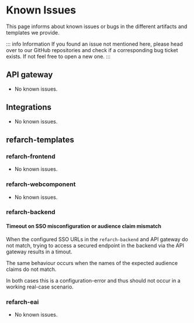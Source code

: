 # Known Issues

This page informs about known issues or bugs in the different artifacts and templates we provide.

::: info Information
If you found an issue not mentioned here, please head over to our GitHub repositories and check if a corresponding bug ticket exists.
If not feel free to open a new one.
:::

## API gateway

- No known issues.

## Integrations

- No known issues.

## refarch-templates

### refarch-frontend

- No known issues.

### refarch-webcomponent

- No known issues.

### refarch-backend

#### Timeout on SSO misconfiguration or audience claim mismatch

When the configured SSO URLs in the `refarch-backend` and API gateway do not match, trying to access a secured endpoint in the backend via the API gateway results in a timout.

The same behaviour occurs when the names of the expected audience claims do not match.

In both cases this is a configuration-error and thus should not occur in a working real-case scenario.

### refarch-eai

- No known issues.
